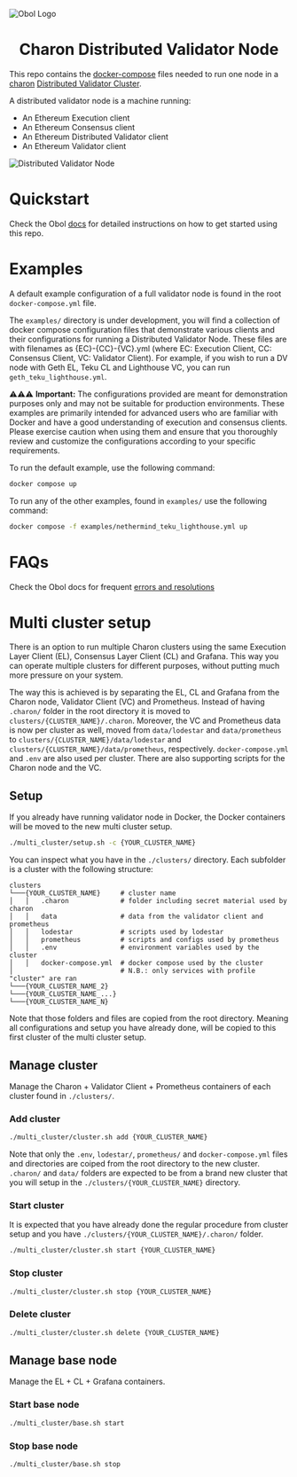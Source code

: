 ![Obol Logo](https://obol.tech/obolnetwork.png)

<h1 align="center">Charon Distributed Validator Node</h1>

This repo contains the [docker-compose](https://docs.docker.com/compose/) files needed to run one node in a [charon](https://github.com/ObolNetwork/charon) [Distributed Validator Cluster](https://docs.obol.tech/docs/int/key-concepts#distributed-validator-cluster).

A distributed validator node is a machine running:

- An Ethereum Execution client
- An Ethereum Consensus client
- An Ethereum Distributed Validator client
- An Ethereum Validator client

![Distributed Validator Node](DVNode.png)

# Quickstart

Check the Obol [docs](https://docs.obol.tech/docs/start/quickstart_overview) for detailed instructions on how to get started using this repo.

# Examples

A default example configuration of a full validator node is found in the root `docker-compose.yml` file.

The `examples/` directory is under development, you will find a collection of docker compose configuration files that demonstrate various clients and their configurations for running a Distributed Validator Node. These files are with filenames as {EC}-{CC}-{VC}.yml (where EC: Execution Client, CC: Consensus Client, VC: Validator Client). For example, if you wish to run a DV node with Geth EL, Teku CL and Lighthouse VC, you can run `geth_teku_lighthouse.yml`.

⚠️⚠️⚠️ **Important:**
The configurations provided are meant for demonstration purposes only and may not be suitable for production environments.
These examples are primarily intended for advanced users who are familiar with Docker and have a good understanding of execution and consensus clients.
Please exercise caution when using them and ensure that you thoroughly review and customize the configurations according to your specific requirements.

To run the default example, use the following command:

```sh
docker compose up
```

To run any of the other examples, found in `examples/` use the following command:

```sh
docker compose -f examples/nethermind_teku_lighthouse.yml up
```

# FAQs

Check the Obol docs for frequent [errors and resolutions](https://docs.obol.tech/docs/faq/errors)

<!-- TODO: move this guide to the docs -->
# Multi cluster setup

There is an option to run multiple Charon clusters using the same Execution Layer Client (EL), Consensus Layer Client (CL) and Grafana. This way you can operate multiple clusters for different purposes, without putting much more pressure on your system.

The way this is achieved is by separating the EL, CL and Grafana from the Charon node, Validator Client (VC) and Prometheus. Instead of having `.charon/` folder in the root directory it is moved to `clusters/{CLUSTER_NAME}/.charon`. Moreover, the VC and Prometheus data is now per cluster as well, moved from `data/lodestar` and `data/prometheus` to `clusters/{CLUSTER_NAME}/data/lodestar` and `clusters/{CLUSTER_NAME}/data/prometheus`, respectively. `docker-compose.yml` and `.env` are also used per cluster. There are also supporting scripts for the Charon node and the VC.

## Setup

If you already have running validator node in Docker, the Docker containers will be moved to the new multi cluster setup.

```bash
./multi_cluster/setup.sh -c {YOUR_CLUSTER_NAME}
```

You can inspect what you have in the `./clusters/` directory. Each subfolder is a cluster with the following structure:

```directory
clusters
└───{YOUR_CLUSTER_NAME}     # cluster name
│   │   .charon             # folder including secret material used by charon
│   │   data                # data from the validator client and prometheus
│   │   lodestar            # scripts used by lodestar
│   │   prometheus          # scripts and configs used by prometheus
│   │   .env                # environment variables used by the cluster
│   │   docker-compose.yml  # docker compose used by the cluster
│                           # N.B.: only services with profile "cluster" are ran
└───{YOUR_CLUSTER_NAME_2}
└───{YOUR_CLUSTER_NAME_...}
└───{YOUR_CLUSTER_NAME_N}
```

Note that those folders and files are copied from the root directory. Meaning all configurations and setup you have already done, will be copied to this first cluster of the multi cluster setup.

## Manage cluster

Manage the Charon + Validator Client + Prometheus containers of each cluster found in `./clusters/`.

### Add cluster

```bash
./multi_cluster/cluster.sh add {YOUR_CLUSTER_NAME}
```

Note that only the `.env`, `lodestar/`, `prometheus/` and `docker-compose.yml` files and directories are coiped from the root directory to the new cluster. `.charon/` and `data/` folders are expected to be from a brand new cluster that you will setup in the `./clusters/{YOUR_CLUSTER_NAME}` directory.

### Start cluster

It is expected that you have already done the regular procedure from cluster setup and you have `./clusters/{YOUR_CLUSTER_NAME}/.charon/` folder.

```bash
./multi_cluster/cluster.sh start {YOUR_CLUSTER_NAME}
```

### Stop cluster

```bash
./multi_cluster/cluster.sh stop {YOUR_CLUSTER_NAME}
```

### Delete cluster

```bash
./multi_cluster/cluster.sh delete {YOUR_CLUSTER_NAME}
```

## Manage base node

Manage the EL + CL + Grafana containers.

### Start base node

```bash
./multi_cluster/base.sh start
```

### Stop base node

```bash
./multi_cluster/base.sh stop
```
